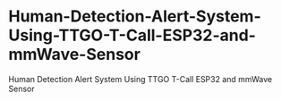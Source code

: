 # Human-Detection-Alert-System-Using-TTGO-T-Call-ESP32-and-mmWave-Sensor
Human Detection Alert System Using TTGO T-Call ESP32 and mmWave Sensor 
